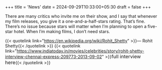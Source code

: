 +++
title = 'News'
date = 2024-09-29T10:33:00+05:30
draft = false
+++

There are many critics who invite me on their show, and I say that whenever my film releases, you give it a one-and-a-half-stars rating. That’s fine. There’s no issue because stars will matter when I’m planning to open a five-star hotel. When I’m making films, I don’t need stars.

{{< quotelink link="https://en.wikipedia.org/wiki/Rohit_Shetty" >}}&mdash; Rohit Shetty{{< /quotelink >}}
{{< quotelink link="https://www.indiatoday.in/movies/celebrities/story/rohit-shetty-interview-chennai-express-209773-2013-09-02" >}}<span style="font-size: 1rem;">full interview here</span>{{< /quotelink >}}
